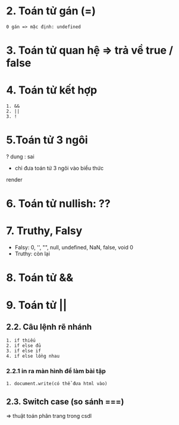 # 2. Toán tử gán (=)

    0 gán => mặc định: undefined

# 3. Toán tử quan hệ => trả về true / false

# 4. Toán tử kết hợp

    1. &&
    2. ||
    3. !

# 5.Toán tử 3 ngôi

? dung : sai

-   chỉ đưa toán tử 3 ngôi vào biểu thức

render

# 6. Toán tử nullish: ??

# 7. Truthy, Falsy

-   Falsy: 0, '', "", null, undefined, NaN, false, void 0
-   Truthy: còn lại

# 8. Toán tử &&

# 9. Toán tử ||

## 2.2. Câu lệnh rẽ nhánh

    1. if thiếu
    2. if else đủ
    3. if else if
    4. if else lồng nhau

### 2.2.1 in ra màn hình để làm bài tập

    1. document.write(có thể đưa html vào)

## 2.3. Switch case (so sánh ===)

=> thuật toán phân trang trong csdl

